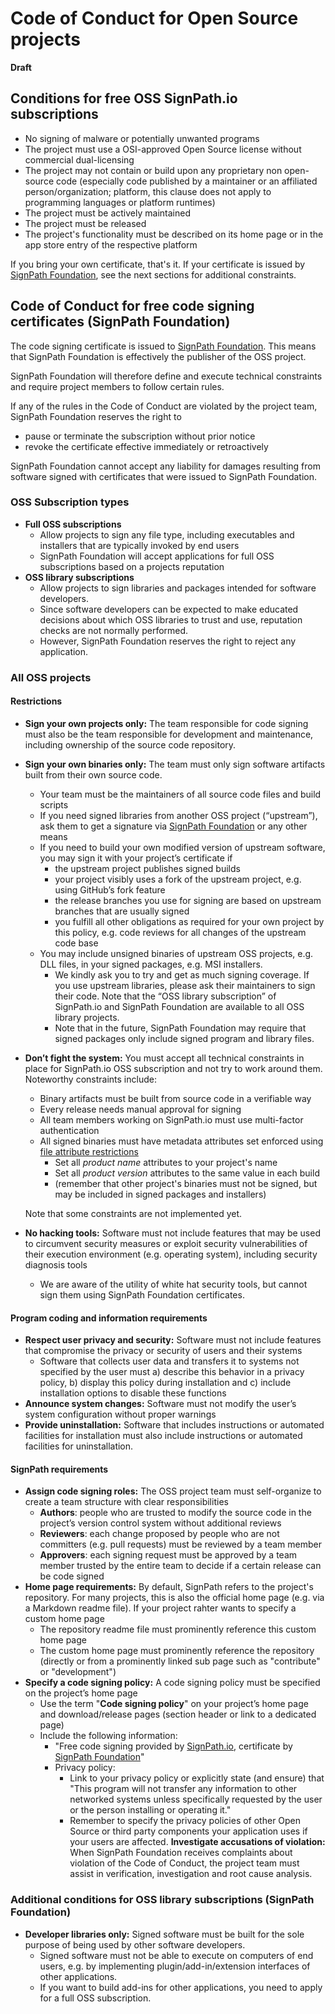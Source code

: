 # Code of Conduct for Open Source projects

**Draft**

## Conditions for free OSS SignPath.io subscriptions

* No signing of malware or potentially unwanted programs
* The project must use a OSI-approved Open Source license without commercial dual-licensing
* The project may not contain or build upon any proprietary non open-source code (especially code published by a maintainer or an affiliated person/organization; platform, this clause does not apply to programming languages or platform runtimes)
* The project must be actively maintained
* The project must be released
* The project's functionality must be described on its home page or in the app store entry of the respective platform 

If you bring your own certificate, that's it. If your certificate is issued by [SignPath Foundation], see the next sections for additional constraints.

## Code of Conduct for free code signing certificates (SignPath Foundation)

The code signing certificate is issued to [SignPath Foundation]. This means that SignPath Foundation is effectively the publisher of the OSS project.

SignPath Foundation will therefore define and execute technical constraints and require project members to follow certain rules.

If any of the rules in the Code of Conduct are violated by the project team, SignPath Foundation reserves the right to

* pause or terminate the subscription without prior notice
* revoke the certificate effective immediately or retroactively

SignPath Foundation cannot accept any liability for damages resulting from software signed with certificates that were issued to SignPath Foundation.

### OSS Subscription types

* **Full OSS subscriptions**
  * Allow projects to sign any file type, including executables and installers that are typically invoked by end users
  * SignPath Foundation will accept applications for full OSS subscriptions based on a projects reputation
* **OSS library subscriptions**
  * Allow projects to sign libraries and packages intended for software developers.
  * Since software developers can be expected to make educated decisions about which OSS libraries to trust and use, reputation checks are not normally performed.
  * However, SignPath Foundation reserves the right to reject any application.

### All OSS projects

#### Restrictions

* **Sign your own projects only:** The team responsible for code signing must also be the team responsible for development and maintenance, including ownership of the source code repository.
* **Sign your own binaries only:** The team must only sign software artifacts built from their own source  code.
  * Your team must be the maintainers of all source code files and build scripts
  * If you need signed libraries from another OSS project (“upstream”), ask them to get a signature via [SignPath Foundation] or any other means
  * If you need to build your own modified version of upstream software, you may sign it with your project’s certificate if
    * the upstream project publishes signed builds
    * your project visibly uses a fork of the upstream project, e.g. using GitHub’s fork feature
    * the release branches you use for signing are based on upstream branches that are usually signed
    * you fulfill all other obligations as required for your own project by this policy, e.g. code reviews for all changes of the upstream code base
  * You may include unsigned binaries of upstream OSS projects, e.g. DLL files, in your signed packages, e.g. MSI installers.
    * We kindly ask you to try and get as much signing coverage. If you use upstream libraries, please ask their maintainers to sign their code. Note that the “OSS library subscription” of SignPath.io and SignPath Foundation are available to all OSS library projects.
    * Note that in the future, SignPath Foundation may require that signed packages only include signed program and library files.
* **Don’t fight the system:** You must accept all technical constraints in place for SignPath.io OSS subscription and not try to work around them. Noteworthy constraints include:
  * Binary artifacts must be built from source code in a verifiable way
  * Every release needs manual approval for signing
  * All team members working on SignPath.io must use multi-factor authentication
  * All signed binaries must have metadata attributes set enforced using [file attribute restrictions]
    * Set all *product name* attributes to your project's name
    * Set all *product version* attributes to the same value in each build
    * (remember that other project's binaries must not be signed, but may be included in signed packages and installers)

  Note that some constraints are not implemented yet.
* **No hacking tools:** Software must not include features that may be used to circumvent security measures or exploit security vulnerabilities of their execution environment (e.g. operating system), including security diagnosis tools
  * We are aware of the utility of white hat security tools, but cannot sign them using SignPath Foundation certificates.

#### Program coding and information requirements

* **Respect user privacy and security:** Software must not include features that compromise the privacy or security of users and their systems
  * Software that collects user data and transfers it to systems not specified by the user must a) describe this behavior in a privacy policy, b) display this policy during installation and c) include installation options to disable these functions
* **Announce system changes:** Software must not modify the user’s system configuration without proper warnings
* **Provide uninstallation:** Software that includes instructions or automated facilities for installation must also include instructions or automated facilities for uninstallation.

#### SignPath requirements

* **Assign code signing roles:** The OSS project team must self-organize to create a team structure with clear responsibilities
  * **Authors**: people who are trusted to modify the source code in the project’s version control system without additional reviews
  * **Reviewers**: each change proposed by people who are not committers (e.g. pull requests) must be reviewed by a team member
  * **Approvers**: each signing request must be approved by a team member trusted by the entire team to decide if a certain release can be code signed 
* **Home page requirements:** By default, SignPath refers to the project's repository. For many projects, this is also the official home page (e.g. via a Markdown readme file). If your project rahter wants to specify a custom home page
  * The repository readme file must prominently reference this custom home page
  * The custom home page must prominently reference the repository (directly or from a prominently linked sub page such as "contribute" or "development")
* **Specify a code signing policy:** A code signing policy must be specified on the project’s home page
  * Use the term "**Code signing policy**" on your project’s home page and download/release pages (section header or link to a dedicated page)
  * Include the following information:
    * "Free code signing provided by [SignPath.io], certificate by [SignPath Foundation]"
    * Privacy policy:
      * Link to your privacy policy or explicitly state (and ensure) that "This program will not transfer any information to other networked systems unless specifically requested by the user or the person installing or operating it."
      * Remember to specify the privacy policies of other Open Source or third party components your application uses if your users are affected.
**Investigate accusations of violation:** When SignPath Foundation receives complaints about violation of the Code of Conduct, the project team must assist in verification, investigation and root cause analysis.

### Additional conditions for OSS library subscriptions (SignPath Foundation)

* **Developer libraries only:** Signed software must be built for the sole purpose of being used by other software developers.
  * Signed software must not be able to execute on computers of end users, e.g. by implementing plugin/add-in/extension interfaces of other applications.
  * If you want to build add-ins for other applications, you need to apply for a full OSS subscription.

[file attribute restrictions]:https://about.signpath.io/documentation/artifact-configuration#file-attribute-restrictions

[SignPath Foundation]:https://signpath.org
[SignPath.io]:https://signpath.io
